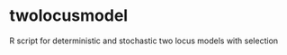 twolocusmodel
=============

R script for deterministic and stochastic two locus models with selection
